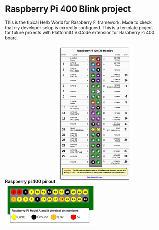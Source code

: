 # Raspberry Pi 400 Blink project

This is the tipical Hello World for Raspberry Pi framework.
Made to check that my developer setup is correctly configured.
This is a template project for future projects with PlatformIO VSCode extension for Raspberry Pi 400 board.

**Raspberry pi 400 pinout**
<img src="./images/pi4j-rpi-400-pinout-small.png" width="50%"/>
<img src="./images/a-and-b-physical-pin-numbers-300x140.png"/>
